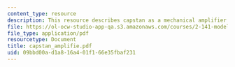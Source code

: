 ```yaml
---
content_type: resource
description: This resource describes capstan as a mechanical amplifier.
file: https://ol-ocw-studio-app-qa.s3.amazonaws.com/courses/2-141-modeling-and-simulation-of-dynamic-systems-fall-2006/09bbd00ad1a816a401f166e35fbaf231_capstan_amplifie.pdf
file_type: application/pdf
resourcetype: Document
title: capstan_amplifie.pdf
uid: 09bbd00a-d1a8-16a4-01f1-66e35fbaf231
---
```

